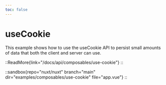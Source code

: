 ```yaml
---
toc: false
---
```


# useCookie

This example shows how to use the useCookie API to persist small amounts of data that both the client and server can use.

::ReadMore{link="/docs/api/composables/use-cookie"}
::

::sandbox{repo="nuxt/nuxt" branch="main" dir="examples/composables/use-cookie" file="app.vue"}
::
